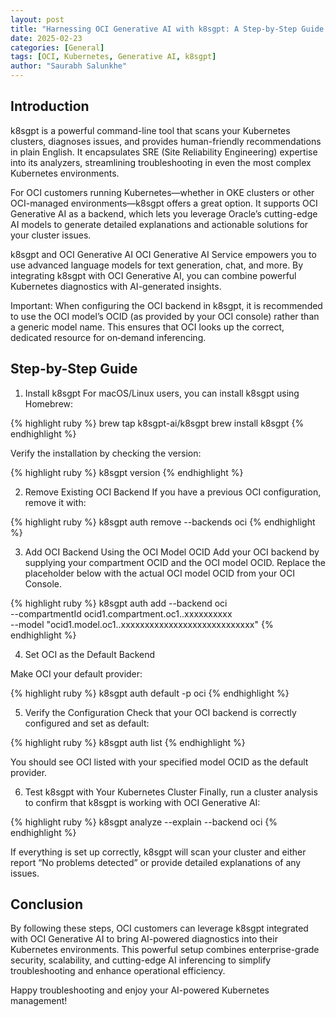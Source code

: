 ```yaml
---
layout: post
title: "Harnessing OCI Generative AI with k8sgpt: A Step-by-Step Guide for OCI Kubernetes Users"
date: 2025-02-23
categories: [General]
tags: [OCI, Kubernetes, Generative AI, k8sgpt]
author: "Saurabh Salunkhe"
---
```

## Introduction
k8sgpt is a powerful command-line tool that scans your Kubernetes clusters, diagnoses issues, and provides human-friendly recommendations in plain English. It encapsulates SRE (Site Reliability Engineering) expertise into its analyzers, streamlining troubleshooting in even the most complex Kubernetes environments.

For OCI customers running Kubernetes—whether in OKE clusters or other OCI-managed environments—k8sgpt offers a great option. It supports OCI Generative AI as a backend, which lets you leverage Oracle’s cutting-edge AI models to generate detailed explanations and actionable solutions for your cluster issues.

k8sgpt and OCI Generative AI
OCI Generative AI Service empowers you to use advanced language models for text generation, chat, and more. By integrating k8sgpt with OCI Generative AI, you can combine powerful Kubernetes diagnostics with AI-generated insights.

Important: When configuring the OCI backend in k8sgpt, it is recommended to use the OCI model’s OCID (as provided by your OCI console) rather than a generic model name. This ensures that OCI looks up the correct, dedicated resource for on‑demand inferencing.

## Step-by-Step Guide
1. Install k8sgpt
For macOS/Linux users, you can install k8sgpt using Homebrew:

{% highlight ruby %}
brew tap k8sgpt-ai/k8sgpt
brew install k8sgpt
{% endhighlight %}

Verify the installation by checking the version:

{% highlight ruby %}
k8sgpt version
{% endhighlight %}

2. Remove Existing OCI Backend
If you have a previous OCI configuration, remove it with:

{% highlight ruby %}
k8sgpt auth remove --backends oci
{% endhighlight %}

3. Add OCI Backend Using the OCI Model OCID
Add your OCI backend by supplying your compartment OCID and the OCI model OCID. Replace the placeholder below with the actual OCI model OCID from your OCI Console.

{% highlight ruby %}
k8sgpt auth add --backend oci \
  --compartmentId ocid1.compartment.oc1..xxxxxxxxxx \
  --model "ocid1.model.oc1..xxxxxxxxxxxxxxxxxxxxxxxxxxxx"
{% endhighlight %}

4. Set OCI as the Default Backend

Make OCI your default provider:

{% highlight ruby %}
k8sgpt auth default -p oci
{% endhighlight %}

5. Verify the Configuration
Check that your OCI backend is correctly configured and set as default:

{% highlight ruby %}
k8sgpt auth list
{% endhighlight %}

You should see OCI listed with your specified model OCID as the default provider.

6. Test k8sgpt with Your Kubernetes Cluster
Finally, run a cluster analysis to confirm that k8sgpt is working with OCI Generative AI:

{% highlight ruby %}
k8sgpt analyze --explain --backend oci
{% endhighlight %}

If everything is set up correctly, k8sgpt will scan your cluster and either report “No problems detected” or provide detailed explanations of any issues.

## Conclusion
By following these steps, OCI customers can leverage k8sgpt integrated with OCI Generative AI to bring AI-powered diagnostics into their Kubernetes environments. This powerful setup combines enterprise-grade security, scalability, and cutting-edge AI inferencing to simplify troubleshooting and enhance operational efficiency.

Happy troubleshooting and enjoy your AI-powered Kubernetes management!